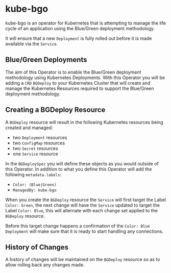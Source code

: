 # kube-bgo

kube-bgo is an operator for Kubernetes that is attempting to manage the life cycle of an application using the Blue/Green deployment methodology.

It will ensure that a new `Deployment` is fully rolled out before it is made available via the `Service`.

## Blue/Green Deployments

The aim of this Operator is to enable the Blue/Green deployment methodology using Kubernetes Deployments. With this Operator you will be adding a `CRD` `BGDeploy` to your Kubernetes Cluster that will create and manage the Kubernetes Resources required to support the Blue/Green deployment methodology.

## Creating a BGDeploy Resource

A `BGDeploy` resource will result in the following Kubernetes resources being created and managed:

- two `Deployment` resources
- two `ConfigMap` resources
- two `Secret` resources
- one `Service` resource

In the `BGDeploySpec` you will define these objects as you would outside of this Operator. In addition to what you define this Operator will add the following `metadata.labels`:

- `Color: (Blue|Green)`
- `ManagedBy: kube-bgo`

When you create the `BGDeploy` resource the `Service` will first target the Label `Color: Green`, the next change will have the `Service` updated to target the Label `Color: Blue`, this will alternate with each change set applied to the `BGDeploy` resource.

Before this target change happens a confirmation of the `Color: Blue` `Deployment` will make sure that it is ready to start handling any connections.

## History of Changes

A history of changes will be maintained on the `BGDeploy` resource so as to allow rolling back any changes made.
